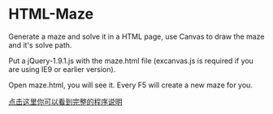 HTML-Maze
=========

Generate a maze and solve it in a HTML page, use Canvas to draw the maze and it's solve path.

Put a jQuery-1.9.1.js with the maze.html file (excanvas.js is required if you are using IE9 or earlier version).

Open maze.html, you will see it. Every F5 will create a new maze for you.

[点击这里你可以看到完整的程序说明](http://www.cnblogs.com/jonyzhu/p/3456122.html)
